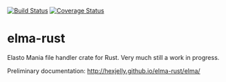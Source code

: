 [![Build Status](https://travis-ci.org/hexjelly/elma-rust.svg?branch=master)](https://travis-ci.org/hexjelly/elma-rust) [![Coverage Status](https://coveralls.io/repos/github/hexjelly/elma-rust/badge.svg?branch=master)](https://coveralls.io/github/hexjelly/elma-rust?branch=master)

# elma-rust
Elasto Mania file handler crate for Rust. Very much still a work in progress.

Preliminary documentation: http://hexjelly.github.io/elma-rust/elma/
